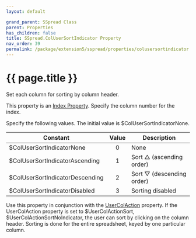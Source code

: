 ```yaml
---
layout: default

grand_parent: SSpread Class
parent: Properties
has_children: false
title: SSpread.ColUserSortIndicator Property
nav_order: 39
permalink: /package/extension5/sspread/properties/colusersortindicator
---
```

# {{ page.title }}

Set each column for sorting by column header.

This property is an <a href="package/extension5/sspread/#index-property-">Index Property</a>. Specify the column number for the index.

Specify the following values. The initial value is $ColUserSortIndicatorNone.

| Constant                        | Value | Description               |
|---------------------------------|:-----:|---------------------------|
| $ColUserSortIndicatorNone       |   0   | None                      |
| $ColUserSortIndicatorAscending  |   1   | Sort △ (ascending order)  |
| $ColUserSortIndicatorDescending |   2   | Sort ▽ (descending order) |
| $ColUserSortIndicatorDisabled   |   3   | Sorting disabled          |

Use this property in conjunction with the <a href="/package/extension5/sspread/properties/usercolaction">UserColAction</a> property. If the UserColAction property is set to $UserColActionSort, $UserColActionSortNoIndicator, the user can sort by clicking on the column header. Sorting is done for the entire spreadsheet, keyed by one particular column.